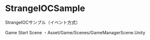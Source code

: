 # StrangeIOCSample
StrangeIOCサンプル（イベント方式）

Game Start Scene
・Asset/Game/Scenes/GameManagerScene.Unity

